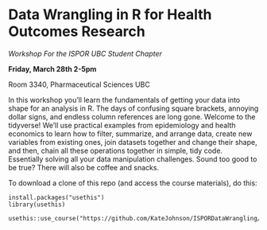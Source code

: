 # Data Wrangling in R for Health Outcomes Research

*Workshop For the ISPOR UBC Student Chapter*

**Friday, March 28th 2-5pm**

Room 3340, Pharmaceutical Sciences UBC

In this workshop you’ll learn the fundamentals of getting your data into shape for an analysis in R. The days of confusing square brackets, annoying dollar signs, and endless column references are long gone. Welcome to the tidyverse! We’ll use practical examples from epidemiology and health economics to learn how to filter, summarize, and arrange data, create new variables from existing ones, join datasets together and change their shape, and then, chain all these operations together in simple, tidy code. Essentially solving all your data manipulation challenges. Sound too good to be true? There will also be coffee and snacks.

To download a clone of this repo (and access the course materials), do this:

```
install.packages("usethis")
library(usethis)

usethis::use_course("https://github.com/KateJohnson/ISPORDataWrangling/archive/master.zip")
```
